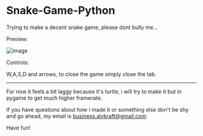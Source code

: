 # Snake-Game-Python
Trying to make a decent snake game, please dont bully me...

Preview:



![image](https://user-images.githubusercontent.com/35309997/175719434-506dcb89-a9fd-4738-8091-3b4abb192ef0.png)


Controls:

W,A,S,D and arrows, to close the game simply close the tab.

-----------------------------------------------------------

For now it feels a bit laggy because it's turtle, i will try to make it but in pygame to get much higher framerate.

If you have questions about how i made it or something else don't be shy and go ahead, my email is business.alvkraft@gmail.com.

Have fun!
